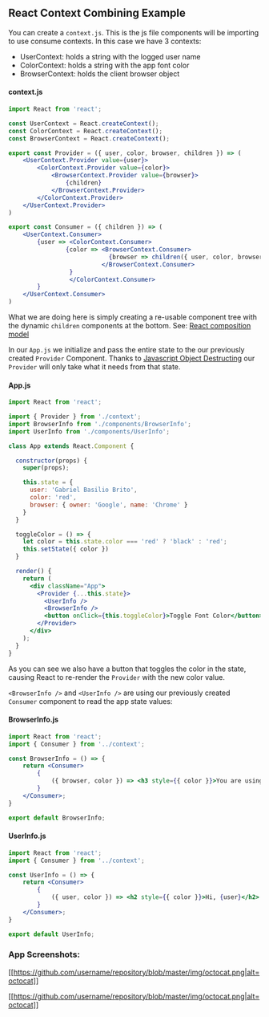 ## React Context Combining Example

You can create a ```context.js```. This is the js file components will be importing to use consume contexts. In this case we have 3 contexts:

* UserContext: holds a string with the logged user name
* ColorContext: holds a string with the app font color
* BrowserContext: holds the client browser object

#### context.js
```jsx
import React from 'react';

const UserContext = React.createContext();
const ColorContext = React.createContext();
const BrowserContext = React.createContext();

export const Provider = ({ user, color, browser, children }) => (
    <UserContext.Provider value={user}>
        <ColorContext.Provider value={color}>
            <BrowserContext.Provider value={browser}>
                {children}
            </BrowserContext.Provider>
        </ColorContext.Provider>
    </UserContext.Provider>
)

export const Consumer = ({ children }) => (
    <UserContext.Consumer>
        {user => <ColorContext.Consumer>
                {color => <BrowserContext.Consumer>
                            {browser => children({ user, color, browser })}
                          </BrowserContext.Consumer>
                 }
                 </ColorContext.Consumer>
        }
    </UserContext.Consumer>
)
```

What we are doing here is simply creating a re-usable component tree with the dynamic ```children``` components at the bottom. See: [React composition model](https://reactjs.org/docs/composition-vs-inheritance.html)


In our ```App.js``` we initialize and pass the entire state to the our previously created ```Provider``` Component. Thanks to [Javascript Object Destructing](https://davidwalsh.name/destructuring-function-arguments) our ```Provider``` will only take what it needs from that state.

#### App.js
```jsx
import React from 'react';

import { Provider } from './context';
import BrowserInfo from './components/BrowserInfo';
import UserInfo from './components/UserInfo';

class App extends React.Component {

  constructor(props) {
    super(props);

    this.state = {
      user: 'Gabriel Basilio Brito',
      color: 'red',
      browser: { owner: 'Google', name: 'Chrome' }
    }
  }

  toggleColor = () => {
    let color = this.state.color === 'red' ? 'black' : 'red';
    this.setState({ color })
  }

  render() {
    return (
      <div className="App">
        <Provider {...this.state}>
          <UserInfo />
          <BrowserInfo />
          <button onClick={this.toggleColor}>Toggle Font Color</button>
        </Provider>
      </div>
    );
  }
}
```

As you can see we also have a button that toggles the color in the state, causing React to re-render the ```Provider``` with the new color value.

```<BrowserInfo />``` and ```<UserInfo />``` are using our previously created ```Consumer``` component to read the app state values:

#### BrowserInfo.js
```jsx
import React from 'react';
import { Consumer } from '../context';

const BrowserInfo = () => {
    return <Consumer>
        {
            ({ browser, color }) => <h3 style={{ color }}>You are using: {browser.owner} {browser.name}</h3>
        }
    </Consumer>;
}

export default BrowserInfo;
```

#### UserInfo.js
```jsx
import React from 'react';
import { Consumer } from '../context';

const UserInfo = () => {
    return <Consumer>
        {
            ({ user, color }) => <h2 style={{ color }}>Hi, {user}</h2>
        }
    </Consumer>;
}

export default UserInfo;
```

### App Screenshots:

[[https://github.com/username/repository/blob/master/img/octocat.png|alt=octocat]]

[[https://github.com/username/repository/blob/master/img/octocat.png|alt=octocat]]
